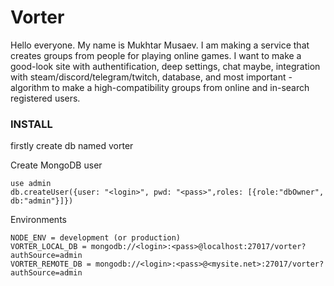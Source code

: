 # Vorter
Hello everyone. My name is Mukhtar Musaev.
I am making a service that creates groups from people for playing online games.
I want to make a good-look site with authentification, deep settings, chat maybe, integration with steam/discord/telegram/twitch, database,
and most important - algorithm to make a high-compatibility groups from online and in-search registered users.


### INSTALL

firstly create db named vorter

Create MongoDB user

    use admin
    db.createUser({user: "<login>", pwd: "<pass>",roles: [{role:"dbOwner", db:"admin"}]})

Environments

    NODE_ENV = development (or production)
    VORTER_LOCAL_DB = mongodb://<login>:<pass>@localhost:27017/vorter?authSource=admin
    VORTER_REMOTE_DB = mongodb://<login>:<pass>@<mysite.net>:27017/vorter?authSource=admin
